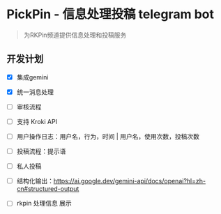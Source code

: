 # PickPin - 信息处理投稿 telegram bot

> 为RKPin频道提供信息处理和投稿服务

## 开发计划
- [x] 集成gemini
- [x] 统一消息处理

- [ ] 审核流程
- [ ] 支持 Kroki API 

- [ ] 用户操作日志：用户名，行为，时间 | 用户名，使用次数，投稿次数
- [ ] 投稿流程：提示语
- [ ] 私人投稿

- [ ] 结构化输出：https://ai.google.dev/gemini-api/docs/openai?hl=zh-cn#structured-output
- [ ] rkpin 处理信息 展示